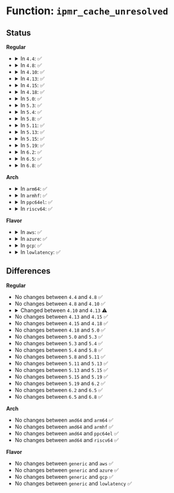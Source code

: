 # Function: <code>ipmr_cache_unresolved</code>

## Status
<b>Regular</b>
<ul>
<li>
<details>
<summary>In <code>4.4</code>: ✅</summary>

```c
int ipmr_cache_unresolved(struct mr_table *mrt, vifi_t vifi, struct sk_buff *skb);
```

**Collision:** Unique Static

**Inline:** No

**Transformation:** False

**Instances:**

```
In net/ipv4/ipmr.c (ffffffff817a8ec0)
Location: net/ipv4/ipmr.c:1030
Inline: False
Direct callers:
  - net/ipv4/ipmr.c:ip_mr_input
  - net/ipv4/ipmr.c:ipmr_get_route
```
**Symbols:**

```
ffffffff817a8ec0-ffffffff817a908b: ipmr_cache_unresolved (STB_LOCAL)
```
</details>
</li>
<li>
<details>
<summary>In <code>4.8</code>: ✅</summary>

```c
int ipmr_cache_unresolved(struct mr_table *mrt, vifi_t vifi, struct sk_buff *skb);
```

**Collision:** Unique Static

**Inline:** No

**Transformation:** False

**Instances:**

```
In net/ipv4/ipmr.c (ffffffff818166d0)
Location: net/ipv4/ipmr.c:1023
Inline: False
Direct callers:
  - net/ipv4/ipmr.c:ipmr_get_route
  - net/ipv4/ipmr.c:ip_mr_input
```
**Symbols:**

```
ffffffff818166d0-ffffffff8181689c: ipmr_cache_unresolved (STB_LOCAL)
```
</details>
</li>
<li>
<details>
<summary>In <code>4.10</code>: ✅</summary>

```c
int ipmr_cache_unresolved(struct mr_table *mrt, vifi_t vifi, struct sk_buff *skb);
```

**Collision:** Unique Static

**Inline:** No

**Transformation:** False

**Instances:**

```
In net/ipv4/ipmr.c (ffffffff81847e80)
Location: net/ipv4/ipmr.c:1028
Inline: False
Direct callers:
  - net/ipv4/ipmr.c:ipmr_get_route
  - net/ipv4/ipmr.c:ip_mr_input
```
**Symbols:**

```
ffffffff81847e80-ffffffff8184804c: ipmr_cache_unresolved (STB_LOCAL)
```
</details>
</li>
<li>
<details>
<summary>In <code>4.13</code>: ✅</summary>

```c
int ipmr_cache_unresolved(struct mr_table *mrt, vifi_t vifi, struct sk_buff *skb, struct net_device *dev);
```

**Collision:** Unique Static

**Inline:** No

**Transformation:** False

**Instances:**

```
In net/ipv4/ipmr.c (ffffffff8186a430)
Location: net/ipv4/ipmr.c:1079
Inline: False
Direct callers:
  - net/ipv4/ipmr.c:ipmr_get_route
  - net/ipv4/ipmr.c:ip_mr_input
```
**Symbols:**

```
ffffffff8186a430-ffffffff8186a62d: ipmr_cache_unresolved (STB_LOCAL)
```
</details>
</li>
<li>
<details>
<summary>In <code>4.15</code>: ✅</summary>

```c
int ipmr_cache_unresolved(struct mr_table *mrt, vifi_t vifi, struct sk_buff *skb, struct net_device *dev);
```

**Collision:** Unique Static

**Inline:** No

**Transformation:** False

**Instances:**

```
In net/ipv4/ipmr.c (ffffffff818eabb0)
Location: net/ipv4/ipmr.c:1205
Inline: False
Direct callers:
  - net/ipv4/ipmr.c:ipmr_get_route
  - net/ipv4/ipmr.c:ip_mr_input
```
**Symbols:**

```
ffffffff818eabb0-ffffffff818eadb0: ipmr_cache_unresolved (STB_LOCAL)
```
</details>
</li>
<li>
<details>
<summary>In <code>4.18</code>: ✅</summary>

```c
int ipmr_cache_unresolved(struct mr_table *mrt, vifi_t vifi, struct sk_buff *skb, struct net_device *dev);
```

**Collision:** Unique Static

**Inline:** No

**Transformation:** False

**Instances:**

```
In net/ipv4/ipmr.c (ffffffff81941350)
Location: net/ipv4/ipmr.c:1120
Inline: False
Direct callers:
  - net/ipv4/ipmr.c:ipmr_get_route
  - net/ipv4/ipmr.c:ip_mr_input
```
**Symbols:**

```
ffffffff81941350-ffffffff81941559: ipmr_cache_unresolved (STB_LOCAL)
```
</details>
</li>
<li>
<details>
<summary>In <code>5.0</code>: ✅</summary>

```c
int ipmr_cache_unresolved(struct mr_table *mrt, vifi_t vifi, struct sk_buff *skb, struct net_device *dev);
```

**Collision:** Unique Static

**Inline:** No

**Transformation:** False

**Instances:**

```
In net/ipv4/ipmr.c (ffffffff81971b10)
Location: net/ipv4/ipmr.c:1126
Inline: False
Direct callers:
  - net/ipv4/ipmr.c:ipmr_get_route
  - net/ipv4/ipmr.c:ip_mr_input
```
**Symbols:**

```
ffffffff81971b10-ffffffff81971d19: ipmr_cache_unresolved (STB_LOCAL)
```
</details>
</li>
<li>
<details>
<summary>In <code>5.3</code>: ✅</summary>

```c
int ipmr_cache_unresolved(struct mr_table *mrt, vifi_t vifi, struct sk_buff *skb, struct net_device *dev);
```

**Collision:** Unique Static

**Inline:** No

**Transformation:** False

**Instances:**

```
In net/ipv4/ipmr.c (ffffffff819db2a0)
Location: net/ipv4/ipmr.c:1118
Inline: False
Direct callers:
  - net/ipv4/ipmr.c:ipmr_get_route
  - net/ipv4/ipmr.c:ip_mr_input
```
**Symbols:**

```
ffffffff819db2a0-ffffffff819db4ba: ipmr_cache_unresolved (STB_LOCAL)
```
</details>
</li>
<li>
<details>
<summary>In <code>5.4</code>: ✅</summary>

```c
int ipmr_cache_unresolved(struct mr_table *mrt, vifi_t vifi, struct sk_buff *skb, struct net_device *dev);
```

**Collision:** Unique Static

**Inline:** No

**Transformation:** False

**Instances:**

```
In net/ipv4/ipmr.c (ffffffff81a12180)
Location: net/ipv4/ipmr.c:1118
Inline: False
Direct callers:
  - net/ipv4/ipmr.c:ipmr_get_route
  - net/ipv4/ipmr.c:ip_mr_input
```
**Symbols:**

```
ffffffff81a12180-ffffffff81a1238e: ipmr_cache_unresolved (STB_LOCAL)
```
</details>
</li>
<li>
<details>
<summary>In <code>5.8</code>: ✅</summary>

```c
int ipmr_cache_unresolved(struct mr_table *mrt, vifi_t vifi, struct sk_buff *skb, struct net_device *dev);
```

**Collision:** Unique Static

**Inline:** No

**Transformation:** False

**Instances:**

```
In net/ipv4/ipmr.c (ffffffff81b045d0)
Location: net/ipv4/ipmr.c:1086
Inline: False
Direct callers:
  - net/ipv4/ipmr.c:ipmr_get_route
  - net/ipv4/ipmr.c:ip_mr_input
```
**Symbols:**

```
ffffffff81b045d0-ffffffff81b047de: ipmr_cache_unresolved (STB_LOCAL)
```
</details>
</li>
<li>
<details>
<summary>In <code>5.11</code>: ✅</summary>

```c
int ipmr_cache_unresolved(struct mr_table *mrt, vifi_t vifi, struct sk_buff *skb, struct net_device *dev);
```

**Collision:** Unique Static

**Inline:** No

**Transformation:** False

**Instances:**

```
In net/ipv4/ipmr.c (ffffffff81b12740)
Location: net/ipv4/ipmr.c:1093
Inline: False
Direct callers:
  - net/ipv4/ipmr.c:ipmr_get_route
  - net/ipv4/ipmr.c:ip_mr_input
```
**Symbols:**

```
ffffffff81b12740-ffffffff81b1294e: ipmr_cache_unresolved (STB_LOCAL)
```
</details>
</li>
<li>
<details>
<summary>In <code>5.13</code>: ✅</summary>

```c
int ipmr_cache_unresolved(struct mr_table *mrt, vifi_t vifi, struct sk_buff *skb, struct net_device *dev);
```

**Collision:** Unique Static

**Inline:** No

**Transformation:** False

**Instances:**

```
In net/ipv4/ipmr.c (ffffffff81affe60)
Location: net/ipv4/ipmr.c:1093
Inline: False
Direct callers:
  - net/ipv4/ipmr.c:ipmr_get_route
  - net/ipv4/ipmr.c:ip_mr_input
```
**Symbols:**

```
ffffffff81affe60-ffffffff81b0006e: ipmr_cache_unresolved (STB_LOCAL)
```
</details>
</li>
<li>
<details>
<summary>In <code>5.15</code>: ✅</summary>

```c
int ipmr_cache_unresolved(struct mr_table *mrt, vifi_t vifi, struct sk_buff *skb, struct net_device *dev);
```

**Collision:** Unique Static

**Inline:** No

**Transformation:** False

**Instances:**

```
In net/ipv4/ipmr.c (ffffffff81bc0f90)
Location: net/ipv4/ipmr.c:1095
Inline: False
Direct callers:
  - net/ipv4/ipmr.c:ipmr_get_route
  - net/ipv4/ipmr.c:ip_mr_input
```
**Symbols:**

```
ffffffff81bc0f90-ffffffff81bc119e: ipmr_cache_unresolved (STB_LOCAL)
```
</details>
</li>
<li>
<details>
<summary>In <code>5.19</code>: ✅</summary>

```c
int ipmr_cache_unresolved(struct mr_table *mrt, vifi_t vifi, struct sk_buff *skb, struct net_device *dev);
```

**Collision:** Unique Static

**Inline:** No

**Transformation:** False

**Instances:**

```
In net/ipv4/ipmr.c (ffffffff81d55920)
Location: net/ipv4/ipmr.c:1089
Inline: False
Direct callers:
  - net/ipv4/ipmr.c:ipmr_get_route
  - net/ipv4/ipmr.c:ip_mr_input
```
**Symbols:**

```
ffffffff81d55920-ffffffff81d55b30: ipmr_cache_unresolved (STB_LOCAL)
```
</details>
</li>
<li>
<details>
<summary>In <code>6.2</code>: ✅</summary>

```c
int ipmr_cache_unresolved(struct mr_table *mrt, vifi_t vifi, struct sk_buff *skb, struct net_device *dev);
```

**Collision:** Unique Static

**Inline:** No

**Transformation:** False

**Instances:**

```
In net/ipv4/ipmr.c (ffffffff81f1fc80)
Location: net/ipv4/ipmr.c:1103
Inline: False
Direct callers:
  - net/ipv4/ipmr.c:ipmr_get_route
  - net/ipv4/ipmr.c:ip_mr_input
```
**Symbols:**

```
ffffffff81f1fc80-ffffffff81f1fe90: ipmr_cache_unresolved (STB_LOCAL)
```
</details>
</li>
<li>
<details>
<summary>In <code>6.5</code>: ✅</summary>

```c
int ipmr_cache_unresolved(struct mr_table *mrt, vifi_t vifi, struct sk_buff *skb, struct net_device *dev);
```

**Collision:** Unique Static

**Inline:** No

**Transformation:** False

**Instances:**

```
In net/ipv4/ipmr.c (ffffffff81f7f780)
Location: net/ipv4/ipmr.c:1103
Inline: False
Direct callers:
  - net/ipv4/ipmr.c:ipmr_get_route
  - net/ipv4/ipmr.c:ip_mr_input
```
**Symbols:**

```
ffffffff81f7f780-ffffffff81f7f990: ipmr_cache_unresolved (STB_LOCAL)
```
</details>
</li>
<li>
<details>
<summary>In <code>6.8</code>: ✅</summary>

```c
int ipmr_cache_unresolved(struct mr_table *mrt, vifi_t vifi, struct sk_buff *skb, struct net_device *dev);
```

**Collision:** Unique Static

**Inline:** No

**Transformation:** False

**Instances:**

```
In net/ipv4/ipmr.c (ffffffff82045e00)
Location: net/ipv4/ipmr.c:1102
Inline: False
Direct callers:
  - net/ipv4/ipmr.c:ipmr_get_route
  - net/ipv4/ipmr.c:ip_mr_input
```
**Symbols:**

```
ffffffff82045e00-ffffffff82046010: ipmr_cache_unresolved (STB_LOCAL)
```
</details>
</li>
</ul>
<b>Arch</b>
<ul>
<li>
<details>
<summary>In <code>arm64</code>: ✅</summary>

```c
int ipmr_cache_unresolved(struct mr_table *mrt, vifi_t vifi, struct sk_buff *skb, struct net_device *dev);
```

**Collision:** Unique Static

**Inline:** No

**Transformation:** False

**Instances:**

```
In net/ipv4/ipmr.c (ffff800010ccb970)
Location: net/ipv4/ipmr.c:1118
Inline: False
Direct callers:
  - net/ipv4/ipmr.c:ipmr_get_route
  - net/ipv4/ipmr.c:ip_mr_input
```
**Symbols:**

```
ffff800010ccb970-ffff800010ccbbf8: ipmr_cache_unresolved (STB_LOCAL)
```
</details>
</li>
<li>
<details>
<summary>In <code>armhf</code>: ✅</summary>

```c
int ipmr_cache_unresolved(struct mr_table *mrt, vifi_t vifi, struct sk_buff *skb, struct net_device *dev);
```

**Collision:** Unique Static

**Inline:** No

**Transformation:** False

**Instances:**

```
In net/ipv4/ipmr.c (c0dd6790)
Location: net/ipv4/ipmr.c:1118
Inline: False
Direct callers:
  - net/ipv4/ipmr.c:ipmr_get_route
  - net/ipv4/ipmr.c:ip_mr_input
```
**Symbols:**

```
c0dd6790-c0dd698c: ipmr_cache_unresolved (STB_LOCAL)
```
</details>
</li>
<li>
<details>
<summary>In <code>ppc64el</code>: ✅</summary>

```c
int ipmr_cache_unresolved(struct mr_table *mrt, vifi_t vifi, struct sk_buff *skb, struct net_device *dev);
```

**Collision:** Unique Static

**Inline:** No

**Transformation:** False

**Instances:**

```
In net/ipv4/ipmr.c (c000000000debf20)
Location: net/ipv4/ipmr.c:1118
Inline: False
Direct callers:
  - net/ipv4/ipmr.c:ipmr_get_route
  - net/ipv4/ipmr.c:ip_mr_input
```
**Symbols:**

```
c000000000debf20-c000000000dec194: ipmr_cache_unresolved (STB_LOCAL)
```
</details>
</li>
<li>
<details>
<summary>In <code>riscv64</code>: ✅</summary>

```c
int ipmr_cache_unresolved(struct mr_table *mrt, vifi_t vifi, struct sk_buff *skb, struct net_device *dev);
```

**Collision:** Unique Static

**Inline:** No

**Transformation:** False

**Instances:**

```
In net/ipv4/ipmr.c (ffffffe000821080)
Location: net/ipv4/ipmr.c:1118
Inline: False
Direct callers:
  - net/ipv4/ipmr.c:ipmr_get_route
  - net/ipv4/ipmr.c:ip_mr_input
```
**Symbols:**

```
ffffffe000821080-ffffffe00082125c: ipmr_cache_unresolved (STB_LOCAL)
```
</details>
</li>
</ul>
<b>Flavor</b>
<ul>
<li>
<details>
<summary>In <code>aws</code>: ✅</summary>

```c
int ipmr_cache_unresolved(struct mr_table *mrt, vifi_t vifi, struct sk_buff *skb, struct net_device *dev);
```

**Collision:** Unique Static

**Inline:** No

**Transformation:** False

**Instances:**

```
In net/ipv4/ipmr.c (ffffffff819b1aa0)
Location: net/ipv4/ipmr.c:1118
Inline: False
Direct callers:
  - net/ipv4/ipmr.c:ipmr_get_route
  - net/ipv4/ipmr.c:ip_mr_input
```
**Symbols:**

```
ffffffff819b1aa0-ffffffff819b1cae: ipmr_cache_unresolved (STB_LOCAL)
```
</details>
</li>
<li>
<details>
<summary>In <code>azure</code>: ✅</summary>

```c
int ipmr_cache_unresolved(struct mr_table *mrt, vifi_t vifi, struct sk_buff *skb, struct net_device *dev);
```

**Collision:** Unique Static

**Inline:** No

**Transformation:** False

**Instances:**

```
In net/ipv4/ipmr.c (ffffffff8196e0d0)
Location: net/ipv4/ipmr.c:1118
Inline: False
Direct callers:
  - net/ipv4/ipmr.c:ipmr_get_route
  - net/ipv4/ipmr.c:ip_mr_input
```
**Symbols:**

```
ffffffff8196e0d0-ffffffff8196e2de: ipmr_cache_unresolved (STB_LOCAL)
```
</details>
</li>
<li>
<details>
<summary>In <code>gcp</code>: ✅</summary>

```c
int ipmr_cache_unresolved(struct mr_table *mrt, vifi_t vifi, struct sk_buff *skb, struct net_device *dev);
```

**Collision:** Unique Static

**Inline:** No

**Transformation:** False

**Instances:**

```
In net/ipv4/ipmr.c (ffffffff81a1c340)
Location: net/ipv4/ipmr.c:1118
Inline: False
Direct callers:
  - net/ipv4/ipmr.c:ipmr_get_route
  - net/ipv4/ipmr.c:ip_mr_input
```
**Symbols:**

```
ffffffff81a1c340-ffffffff81a1c54e: ipmr_cache_unresolved (STB_LOCAL)
```
</details>
</li>
<li>
<details>
<summary>In <code>lowlatency</code>: ✅</summary>

```c
int ipmr_cache_unresolved(struct mr_table *mrt, vifi_t vifi, struct sk_buff *skb, struct net_device *dev);
```

**Collision:** Unique Static

**Inline:** No

**Transformation:** False

**Instances:**

```
In net/ipv4/ipmr.c (ffffffff81a27290)
Location: net/ipv4/ipmr.c:1118
Inline: False
Direct callers:
  - net/ipv4/ipmr.c:ipmr_get_route
  - net/ipv4/ipmr.c:ip_mr_input
```
**Symbols:**

```
ffffffff81a27290-ffffffff81a2749e: ipmr_cache_unresolved (STB_LOCAL)
```
</details>
</li>
</ul>

## Differences
<b>Regular</b>
<ul>
<li>
No changes between <code>4.4</code> and <code>4.8</code> ✅
</li>
<li>
No changes between <code>4.8</code> and <code>4.10</code> ✅
</li>
<li>
<details>
<summary>Changed between <code>4.10</code> and <code>4.13</code> ⚠️</summary>
<ul>
<li>
<b>Param added. </b>
<code>struct net_device *dev</code>
</li>
</ul>
</details>
</li>
<li>
No changes between <code>4.13</code> and <code>4.15</code> ✅
</li>
<li>
No changes between <code>4.15</code> and <code>4.18</code> ✅
</li>
<li>
No changes between <code>4.18</code> and <code>5.0</code> ✅
</li>
<li>
No changes between <code>5.0</code> and <code>5.3</code> ✅
</li>
<li>
No changes between <code>5.3</code> and <code>5.4</code> ✅
</li>
<li>
No changes between <code>5.4</code> and <code>5.8</code> ✅
</li>
<li>
No changes between <code>5.8</code> and <code>5.11</code> ✅
</li>
<li>
No changes between <code>5.11</code> and <code>5.13</code> ✅
</li>
<li>
No changes between <code>5.13</code> and <code>5.15</code> ✅
</li>
<li>
No changes between <code>5.15</code> and <code>5.19</code> ✅
</li>
<li>
No changes between <code>5.19</code> and <code>6.2</code> ✅
</li>
<li>
No changes between <code>6.2</code> and <code>6.5</code> ✅
</li>
<li>
No changes between <code>6.5</code> and <code>6.8</code> ✅
</li>
</ul>
<b>Arch</b>
<ul>
<li>
No changes between <code>amd64</code> and <code>arm64</code> ✅
</li>
<li>
No changes between <code>amd64</code> and <code>armhf</code> ✅
</li>
<li>
No changes between <code>amd64</code> and <code>ppc64el</code> ✅
</li>
<li>
No changes between <code>amd64</code> and <code>riscv64</code> ✅
</li>
</ul>
<b>Flavor</b>
<ul>
<li>
No changes between <code>generic</code> and <code>aws</code> ✅
</li>
<li>
No changes between <code>generic</code> and <code>azure</code> ✅
</li>
<li>
No changes between <code>generic</code> and <code>gcp</code> ✅
</li>
<li>
No changes between <code>generic</code> and <code>lowlatency</code> ✅
</li>
</ul>
